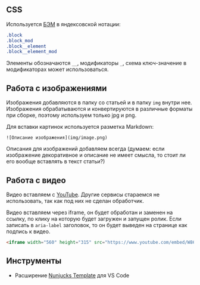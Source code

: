 ## CSS

Используется [БЭМ](https://ru.bem.info/methodology/quick-start/) в яндексовской нотации:

```css
.block
.block_mod
.block__element
.block__element_mod
```

Элементы обозначаются `__`, модификаторы `_`, схема ключ-значение в модификаторах может использоваться.

## Работа с изображениями

Изображения добавляются в папку со статьей и в папку `img` внутри нее. Изображения обрабатываются и конвертируются в различные форматы при сборке, поэтому используем только jpg и png.

Для вставки картинок используется разметка Markdown:
```
![Описание изображения](img/image.png)
```

Описания для изображений добавляем всегда (думаем: если изображение декоративное и описание не имеет смысла, то стоит ли его вообще вставлять в текст статьи?)

## Работа с видео

Видео вставляем с [YouTube](https://www.youtube.com/). Другие сервисы стараемся не использовать, так как под них не сделан обработчик.

Видео вставляем через iframe, он будет обработан и заменен на ссылку, по клику на которую будет загружен и запущен ролик. Если записать в `aria-label` заголовок, то он будет выведен на странице как подпись к видео.

```html
<iframe width="560" height="315" src="https://www.youtube.com/embed/W86cTIoMv2U" aria-label="Видео про маленького котика"></iframe>
```

## Инструменты

- Расширение [Nunjucks Template](https://marketplace.visualstudio.com/items?itemName=eseom.nunjucks-template) для VS Code
